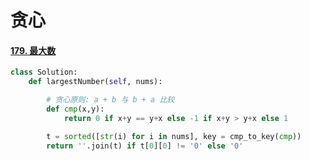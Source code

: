 # 贪心

#### [179. 最大数](https://leetcode-cn.com/problems/largest-number/)

```python
class Solution:
    def largestNumber(self, nums):

        # 贪心原则: a + b 与 b + a 比较
        def cmp(x,y):
            return 0 if x+y == y+x else -1 if x+y > y+x else 1

        t = sorted([str(i) for i in nums], key = cmp_to_key(cmp))
        return ''.join(t) if t[0][0] != '0' else '0'
```

